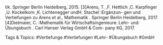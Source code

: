 tik. Springer Berlin Heidelberg, 2015.
[3]Arens, T. ,F. Hettlich ,C. Karpfinger ,U. Kockelkorn ,K. Lichtenegger undH. Stachel :Ergänzun-
gen und Vertiefungen zu Arens et al., Mathematik . Springer Berlin Heidelberg, 2017.
[4]Dietmaier, C. :Mathematik für Wirtschaftsingenieure: Lehr- und Übungsbuch . Carl Hanser Verlag GmbH & Com-
pany KG, 2017.

   Tags & Topics:
   #Vertiefunge
   #Vertiefungen
   #Lehr-
   #Übungsbuch
   #GmbH